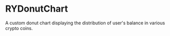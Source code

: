 # RYDonutChart
A custom donut chart displaying the distribution of user's balance in various crypto coins.
